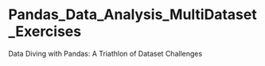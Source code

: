 # Pandas_Data_Analysis_MultiDataset_Exercises
Data Diving with Pandas: A Triathlon of Dataset Challenges
